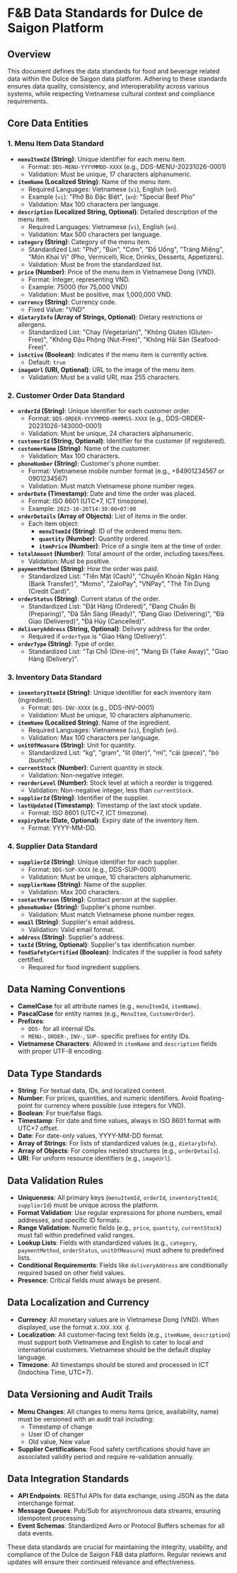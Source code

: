 # F&B Data Standards for Dulce de Saigon Platform

## Overview

This document defines the data standards for food and beverage related data within the Dulce de Saigon data platform. Adhering to these standards ensures data quality, consistency, and interoperability across various systems, while respecting Vietnamese cultural context and compliance requirements.

## Core Data Entities

### 1. Menu Item Data Standard

- **`menuItemId` (String)**: Unique identifier for each menu item.
  - Format: `DDS-MENU-YYYYMMDD-XXXX` (e.g., DDS-MENU-20231026-0001)
  - Validation: Must be unique, 17 characters alphanumeric.
- **`itemName` (Localized String)**: Name of the menu item.
  - Required Languages: Vietnamese (`vi`), English (`en`).
  - Example (`vi`): "Phở Bò Đặc Biệt", (`en`): "Special Beef Pho"
  - Validation: Max 100 characters per language.
- **`description` (Localized String, Optional)**: Detailed description of the menu item.
  - Required Languages: Vietnamese (`vi`), English (`en`).
  - Validation: Max 500 characters per language.
- **`category` (String)**: Category of the menu item.
  - Standardized List: "Phở", "Bún", "Cơm", "Đồ Uống", "Tráng Miệng", "Món Khai Vị" (Pho, Vermicelli, Rice, Drinks, Desserts, Appetizers).
  - Validation: Must be from the standardized list.
- **`price` (Number)**: Price of the menu item in Vietnamese Dong (VND).
  - Format: Integer, representing VND.
  - Example: 75000 (for 75,000 VND)
  - Validation: Must be positive, max 1,000,000 VND.
- **`currency` (String)**: Currency code.
  - Fixed Value: "VND"
- **`dietaryInfo` (Array of Strings, Optional)**: Dietary restrictions or allergens.
  - Standardized List: "Chay (Vegetarian)", "Không Gluten (Gluten-Free)", "Không Đậu Phộng (Nut-Free)", "Không Hải Sản (Seafood-Free)".
- **`isActive` (Boolean)**: Indicates if the menu item is currently active.
  - Default: `true`
- **`imageUrl` (URI, Optional)**: URL to the image of the menu item.
  - Validation: Must be a valid URI, max 255 characters.

### 2. Customer Order Data Standard

- **`orderId` (String)**: Unique identifier for each customer order.
  - Format: `DDS-ORDER-YYYYMMDD-HHMMSS-XXXX` (e.g., DDS-ORDER-20231026-143000-0001)
  - Validation: Must be unique, 24 characters alphanumeric.
- **`customerId` (String, Optional)**: Identifier for the customer (if registered).
- **`customerName` (String)**: Name of the customer.
  - Validation: Max 100 characters.
- **`phoneNumber` (String)**: Customer's phone number.
  - Format: Vietnamese mobile number format (e.g., +84901234567 or 0901234567)
  - Validation: Must match Vietnamese phone number regex.
- **`orderDate` (Timestamp)**: Date and time the order was placed.
  - Format: ISO 8601 (UTC+7, ICT timezone).
  - Example: `2023-10-26T14:30:00+07:00`
- **`orderDetails` (Array of Objects)**: List of items in the order.
  - Each item object:
    - **`menuItemId` (String)**: ID of the ordered menu item.
    - **`quantity` (Number)**: Quantity ordered.
    - **`itemPrice` (Number)**: Price of a single item at the time of order.
- **`totalAmount` (Number)**: Total amount of the order, including taxes/fees.
  - Validation: Must be positive.
- **`paymentMethod` (String)**: How the order was paid.
  - Standardized List: "Tiền Mặt (Cash)", "Chuyển Khoản Ngân Hàng (Bank Transfer)", "Momo", "ZaloPay", "VNPay", "Thẻ Tín Dụng (Credit Card)".
- **`orderStatus` (String)**: Current status of the order.
  - Standardized List: "Đặt Hàng (Ordered)", "Đang Chuẩn Bị (Preparing)", "Đã Sẵn Sàng (Ready)", "Đang Giao (Delivering)", "Đã Giao (Delivered)", "Đã Hủy (Cancelled)".
- **`deliveryAddress` (String, Optional)**: Delivery address for the order.
  - Required if `orderType` is "Giao Hàng (Delivery)".
- **`orderType` (String)**: Type of order.
  - Standardized List: "Tại Chỗ (Dine-in)", "Mang Đi (Take Away)", "Giao Hàng (Delivery)".

### 3. Inventory Data Standard

- **`inventoryItemId` (String)**: Unique identifier for each inventory item (ingredient).
  - Format: `DDS-INV-XXXX` (e.g., DDS-INV-0001)
  - Validation: Must be unique, 10 characters alphanumeric.
- **`itemName` (Localized String)**: Name of the ingredient.
  - Required Languages: Vietnamese (`vi`), English (`en`).
  - Validation: Max 100 characters per language.
- **`unitOfMeasure` (String)**: Unit for quantity.
  - Standardized List: "kg", "gram", "lít (liter)", "ml", "cái (piece)", "bó (bunch)".
- **`currentStock` (Number)**: Current quantity in stock.
  - Validation: Non-negative integer.
- **`reorderLevel` (Number)**: Stock level at which a reorder is triggered.
  - Validation: Non-negative integer, less than `currentStock`.
- **`supplierId` (String)**: Identifier of the supplier.
- **`lastUpdated` (Timestamp)**: Timestamp of the last stock update.
  - Format: ISO 8601 (UTC+7, ICT timezone).
- **`expiryDate` (Date, Optional)**: Expiry date of the inventory item.
  - Format: YYYY-MM-DD.

### 4. Supplier Data Standard

- **`supplierId` (String)**: Unique identifier for each supplier.
  - Format: `DDS-SUP-XXXX` (e.g., DDS-SUP-0001)
  - Validation: Must be unique, 10 characters alphanumeric.
- **`supplierName` (String)**: Name of the supplier.
  - Validation: Max 200 characters.
- **`contactPerson` (String)**: Contact person at the supplier.
- **`phoneNumber` (String)**: Supplier's phone number.
  - Validation: Must match Vietnamese phone number regex.
- **`email` (String)**: Supplier's email address.
  - Validation: Valid email format.
- **`address` (String)**: Supplier's address.
- **`taxId` (String, Optional)**: Supplier's tax identification number.
- **`foodSafetyCertified` (Boolean)**: Indicates if the supplier is food safety certified.
  - Required for food ingredient suppliers.

## Data Naming Conventions

- **CamelCase** for all attribute names (e.g., `menuItemId`, `itemName`).
- **PascalCase** for entity names (e.g., `MenuItem`, `CustomerOrder`).
- **Prefixes**:
  - `DDS-` for all internal IDs.
  - `MENU-`, `ORDER-`, `INV-`, `SUP-` specific prefixes for entity IDs.
- **Vietnamese Characters**: Allowed in `itemName` and `description` fields with proper UTF-8 encoding.

## Data Type Standards

- **String**: For textual data, IDs, and localized content.
- **Number**: For prices, quantities, and numeric identifiers. Avoid floating-point for currency where possible (use integers for VND).
- **Boolean**: For true/false flags.
- **Timestamp**: For date and time values, always in ISO 8601 format with UTC+7 offset.
- **Date**: For date-only values, YYYY-MM-DD format.
- **Array of Strings**: For lists of standardized values (e.g., `dietaryInfo`).
- **Array of Objects**: For complex nested structures (e.g., `orderDetails`).
- **URI**: For uniform resource identifiers (e.g., `imageUrl`).

## Data Validation Rules

- **Uniqueness**: All primary keys (`menuItemId`, `orderId`, `inventoryItemId`, `supplierId`) must be unique across the platform.
- **Format Validation**: Use regular expressions for phone numbers, email addresses, and specific ID formats.
- **Range Validation**: Numeric fields (e.g., `price`, `quantity`, `currentStock`) must fall within predefined valid ranges.
- **Lookup Lists**: Fields with standardized values (e.g., `category`, `paymentMethod`, `orderStatus`, `unitOfMeasure`) must adhere to predefined lists.
- **Conditional Requirements**: Fields like `deliveryAddress` are conditionally required based on other field values.
- **Presence**: Critical fields must always be present.

## Data Localization and Currency

- **Currency**: All monetary values are in Vietnamese Dong (VND). When displayed, use the format `X.XXX.XXX ₫`.
- **Localization**: All customer-facing text fields (e.g., `itemName`, `description`) must support both Vietnamese and English to cater to local and international customers. Vietnamese should be the default display language.
- **Timezone**: All timestamps should be stored and processed in ICT (Indochina Time, UTC+7).

## Data Versioning and Audit Trails

- **Menu Changes**: All changes to menu items (price, availability, name) must be versioned with an audit trail including:
  - Timestamp of change
  - User ID of changer
  - Old value, New value
- **Supplier Certifications**: Food safety certifications should have an associated validity period and require re-validation annually.

## Data Integration Standards

- **API Endpoints**: RESTful APIs for data exchange, using JSON as the data interchange format.
- **Message Queues**: Pub/Sub for asynchronous data streams, ensuring idempotent processing.
- **Event Schemas**: Standardized Avro or Protocol Buffers schemas for all data events.

These data standards are crucial for maintaining the integrity, usability, and compliance of the Dulce de Saigon F&B data platform. Regular reviews and updates will ensure their continued relevance and effectiveness.
